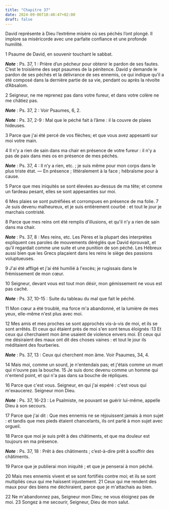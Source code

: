 ```yaml
---
title: "Chapitre 37"
date: 2024-09-06T18:40:47+02:00
draft: false
---
```



David représente à Dieu l’extrême misère où ses péchés l’ont plongé.
Il implore sa miséricorde avec une parfaite confiance et une profonde humilité.


1 Psaume de David, en souvenir touchant le sabbat.

***Note*** :  Ps. 37, 1 : Prière d’un pécheur pour obtenir le pardon de ses fautes. C’est le troisième des sept psaumes de la pénitence. David y demande le pardon de ses péchés et la délivrance de ses ennemis, ce qui indique qu’il a été composé dans la dernière partie de sa vie, pendant ou après la révolte d’Absalom.


2 Seigneur, ne me reprenez pas dans votre fureur, et dans votre colère ne me châtiez pas.

***Note*** :  Ps. 37, 2 : Voir Psaumes, 6, 2.

***Note*** :  Ps. 37, 2-9 : Mal que le péché fait à l’âme : il la couvre de plaies hideuses.

3 Parce que j'ai été percé de vos flèches; et que vous avez appesanti sur moi votre main.


4 Il n'y a rien de sain dans ma chair en présence de votre fureur : il n'y a pas de paix dans mes os en présence de mes péchés.

***Note*** :  Ps. 37, 4 : Il n’y a rien, etc. ; je suis même pour mon corps dans le plus triste état. ― En présence ; littéralement à la face ; hébraïsme pour à cause.

5 Parce que mes iniquités se sont élevées au-dessus de ma tête; et comme un fardeau pesant, elles se sont appesanties sur moi.


6 Mes plaies se sont putréfiées et corrompues en présence de ma folie. 7 Je suis devenu malheureux, et je suis entièrement courbé : et tout le jour je marchais contristé.


8 Parce que mes reins ont été remplis d'illusions, et qu'il n'y a rien de sain dans ma chair.

***Note*** :  Ps. 37, 8 : Mes reins, etc. Les Pères et la plupart des interprètes expliquent ces paroles de mouvements déréglés que David éprouvait, et qu’il regardait comme une suite et une punition de son péché. Les Hébreux aussi bien que les Grecs plaçaient dans les reins le siège des passions voluptueuses.

9 J'ai été affligé et j'ai été humilié à l'excès; je rugissais dans le frémissement de mon cœur.


10 Seigneur, devant vous est tout mon désir, mon gémissement ne vous est pas caché.

***Note*** :  Ps. 37, 10-15 : Suite du tableau du mal que fait le péché.

11 Mon cœur a été troublé, ma force m'a abandonné, et la lumière de mes yeux, elle-même n'est plus avec moi.


12 Mes amis et mes proches se sont approchés vis-à-vis de moi, et ils se sont arrêtés. Et ceux qui étaient près de moi s'en sont tenus éloignés :13 Et ceux qui cherchaient mon âme usaient de violence envers moi. Et ceux qui me désiraient des maux ont dit des choses vaines : et tout le jour ils méditaient des fourberies.

***Note*** :  Ps. 37, 13 : Ceux qui cherchent mon âme. Voir Psaumes, 34, 4.


14 Mais moi, comme un sourd, je n'entendais pas; et j'étais comme un muet qui n'ouvre pas la bouche. 15 Je suis donc devenu comme un homme qui n'entend point, et qui n'a pas dans sa bouche de répliques.


16 Parce que c'est vous. Seigneur, en qui j'ai espéré : c'est vous qui m'exaucerez. Seigneur mon Dieu.

***Note*** :  Ps. 37, 16-23 : Le Psalmiste, ne pouvant se guérir lui-même, appelle Dieu à son secours.

17 Parce que j'ai dit : Que mes ennemis ne se réjouissent jamais à mon sujet : et tandis que mes pieds étaient chancelants, ils ont parlé à mon sujet avec orgueil.


18 Parce que moi je suis prêt à des châtiments, et que ma douleur est toujours en ma présence.

***Note*** :  Ps. 37, 18 : Prêt à des châtiments ; c’est-à-dire prêt à souffrir des châtiments.

19 Parce que je publierai mon iniquité ; et que je penserai à mon péché.


20 Mais mes ennemis vivent et se sont fortifiés contre moi; et ils se sont multipliés ceux qui me haïssent injustement. 21 Ceux qui me rendent des maux pour des biens me déchiraient, parce que je m'attachais au bien.


22 Ne m'abandonnez pas, Seigneur mon Dieu; ne vous éloignez pas de moi. 23 Songez à me secourir, Seigneur, Dieu de mon salut.

